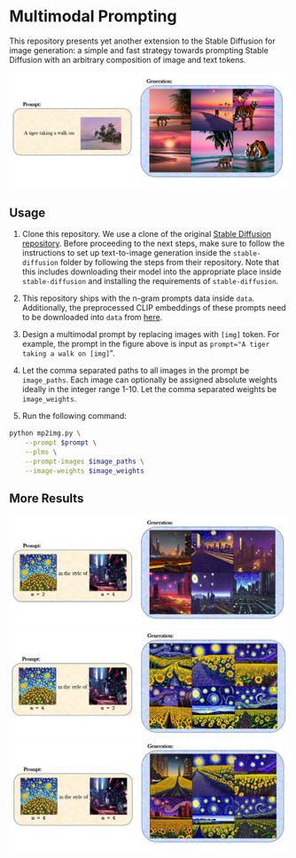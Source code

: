 # Multimodal Prompting

This repository presents yet another extension to the Stable Diffusion for image generation: a simple and fast strategy towards prompting Stable Diffusion with an arbitrary composition of image and text tokens.

<img src="assets/tiger.png">

## Usage

1. Clone this repository. We use a clone of the original [Stable Diffusion repository](https://github.com/CompVis/stable-diffusion/). Before proceeding to the next steps, make sure to follow the instructions to set up text-to-image generation inside the `stable-diffusion` folder by following the steps from their repository. Note that this includes downloading their model into the appropriate place inside `stable-diffusion` and installing the requirements of `stable-diffusion`.

2. This repository ships with the n-gram prompts data inside `data`. Additionally, the preprocessed CLIP embeddings of these prompts need to be downloaded into `data` from [here](https://drive.google.com/file/d/1yfudLHS7cDdixQ25xbQY55LohpB6Fl01/view?usp=sharing).

3. Design a multimodal prompt by replacing images with `[img]` token. For example, the prompt in the figure above is input as `prompt="A tiger taking a walk on [img]`".

4. Let the comma separated paths to all images in the prompt be `image_paths`. Each image can optionally be assigned absolute weights ideally in the integer range 1-10. Let the comma separated weights be `image_weights`.

5. Run the following command:
```bash
python mp2img.py \
    --prompt $prompt \
    --plms \
    --prompt-images $image_paths \
    --image-weights $image_weights
```

## More Results

<img src="assets/cyber1.png">

<img src="assets/cyber2.png">

<img src="assets/cyber3.png">